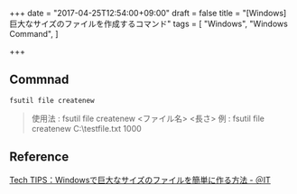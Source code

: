 +++
date = "2017-04-25T12:54:00+09:00"
draft = false
title = "[Windows] 巨大なサイズのファイルを作成するコマンド"
tags = [
    "Windows",
    "Windows Command",
]

+++

## Commnad

```
fsutil file createnew
```
> 使用法 : fsutil file createnew <ファイル名> <長さ>
>     例 : fsutil file createnew C:\testfile.txt 1000


## Reference

[Tech TIPS：Windowsで巨大なサイズのファイルを簡単に作る方法 \- ＠IT](http://www.atmarkit.co.jp/ait/articles/0209/28/news002.html)